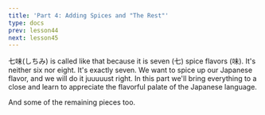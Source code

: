 ```yaml
---
title: 'Part 4: Adding Spices and "The Rest"'
type: docs
prev: lesson44
next: lesson45
---
```



七味(しちみ) is called like that because it is seven (七) spice flavors (味). It's neither six nor eight. It's exactly seven. We want to spice up our Japanese flavor, and we will do it juuuuust right. In this part we'll bring everything to a close and learn to appreciate the flavorful palate of the Japanese language.

And some of the remaining pieces too.